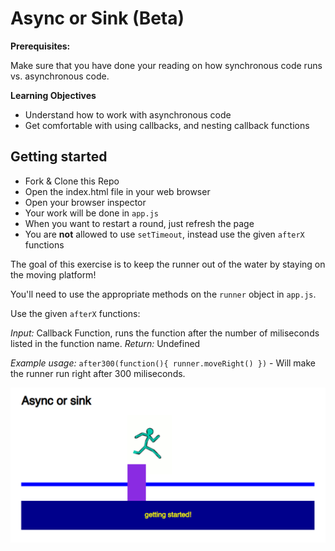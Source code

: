 # Async or Sink (Beta)

**Prerequisites:**

Make sure that you have done your reading on how synchronous code runs vs. asynchronous code. 

**Learning Objectives**

 - Understand how to work with asynchronous code
 - Get comfortable with using callbacks, and nesting callback functions


## Getting started

 - Fork & Clone this Repo
 - Open the index.html file in your web browser
 - Open your browser inspector
 - Your work will be done in `app.js`
 - When you want to restart a round, just refresh the page
 - You are **not** allowed to use `setTimeout`, instead use the given `afterX` functions


The goal of this exercise is to keep the runner out of the water by staying on the moving platform!

You'll need to use the appropriate methods on the `runner` object in `app.js`.

Use the given `afterX` functions:

*Input:* Callback Function, runs the function after the number of miliseconds listed in the function name.
*Return:* Undefined

*Example usage:* 
`after300(function(){ runner.moveRight() })`  - Will make the runner run right after 300 miliseconds.


![Async or Sink Graphic](./images/asyncsink.png)
